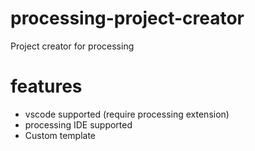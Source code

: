 # processing-project-creator
Project creator for processing
# features
 - vscode supported (require processing extension)
 - processing IDE supported
 - Custom template
